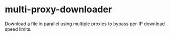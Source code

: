 # multi-proxy-downloader
Download a file in parallel using multiple proxies to bypass per-IP download speed limits.
